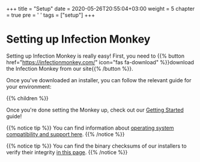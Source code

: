+++
title = "Setup"
date = 2020-05-26T20:55:04+03:00
weight = 5
chapter = true
pre = '<i class="fas fa-cogs"></i> '
tags = ["setup"] 
+++

# Setting up Infection Monkey

Setting up Infection Monkey is really easy! First, you need to {{% button href="https://infectionmonkey.com/" icon="fas fa-download" %}}download the Infection Monkey from our site{{% /button %}}.

Once you've downloaded an installer, you can follow the relevant guide for your environment:

{{% children %}}

Once you're done setting the Monkey up, check out our [Getting Started](../usage/getting-started) guide!

{{% notice tip %}}
You can find information about [operating system compatibility and support here](../reference/operating_systems_support).
{{% /notice %}}

{{% notice tip %}}
You can find the binary checksums of our installers to verify their integrity [in this page](../usage/file-checksums).
{{% /notice %}}